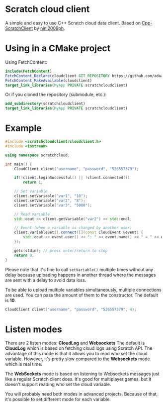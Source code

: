 # Scratch cloud client

A simple and easy to use C++ Scratch cloud data client.
Based on [Cpp-ScratchClient](https://github.com/nini2009ph/Cpp-ScratchClient) by [nini2009ph](https://github.com/nini2009ph).

# Using in a CMake project
Using FetchContent:
```cmake
include(FetchContent)
FetchContent_Declare(cloudclient GIT_REPOSITORY https://github.com/adazem009/scratchcloudclient.git GIT_TAG f1395abbd26b5dd308a83f4296f50700ee4256f5)
FetchContent_MakeAvailable(cloudclient)
target_link_libraries(MyApp PRIVATE scratchcloudclient)
```

Or if you cloned the repository (submodule, etc.):
```cmake
add_subdirectory(scratchcloudclient)
target_link_libraries(MyApp PRIVATE scratchcloudclient)
```

# Example
```cpp
#include <scratchcloudclient/cloudclient.h>
#include <iostream>

using namespace scratchcloud;

int main() {
    CloudClient client("username", "password", "526557379");

    if(!client.loginSuccessful() || !client.connected())
        return 1;

    // Set variable
    client.setVariable("var1", "10");
    client.setVariable("var2", "8");
    client.setVariable("var3", "5000");

    // Read variable
    std::cout << client.getVariable("var2") << std::endl;

    // Event (when a variable is changed by another user)
    client.variableSet().connect([](const CloudEvent &event) {
        std::cout << event.user() << ": " << event.name() << " = " << event.value() << std::endl;
    });

    getc(stdin); // press enter/return to stop
    return 0;
}
```
Please note that it's fine to call `setVariable()` multiple times without any delay because uploading happens in another thread
where the messages are sent with a delay to avoid data loss.

To be able to upload multiple variables simultaneously, multiple connections are used.
You can pass the amount of them to the constructor. The default is **10**.
```cpp
CloudClient client("username", "password", "526557379", 4);
```

# Listen modes
There are 2 listen modes: **CloudLog** and **Websockets**
The default is **CloudLog** which is based on fetching cloud logs using Scratch API.
The advantage of this mode is that it allows you to read who set the cloud variable.
However, it's pretty slow compared to the **Websockets** mode which is real time.

The **WebSockets** mode is based on listening to Websockets messages just like
a regular Scratch client does. It's good for multiplayer games, but it doesn't
support reading who set the cloud variable.

You will probably need both modes in advanced projects. Because of that, it's possible
to set different mode for each variable.
